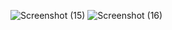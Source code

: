 ![Screenshot (15)](https://user-images.githubusercontent.com/94359739/143452975-3722bc61-df21-4175-9ce5-7261f731c656.png)
![Screenshot (16)](https://user-images.githubusercontent.com/94359739/143452986-c7e628a5-e69d-4a49-ae76-1fb45d6dcbc6.png)


